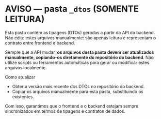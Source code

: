 # AVISO — pasta `_dtos` (SOMENTE LEITURA)

Esta pasta contém as tipagens (DTOs) geradas a partir da API do backend. Não edite estes arquivos manualmente: são apenas leitura e representam o contrato entre frontend e backend.

Sempre que a API mudar, **os arquivos desta pasta devem ser atualizados manualmente, copiando-os diretamente do repositório do backend**. Não utilize scripts ou ferramentas automáticas para gerar ou modificar estes arquivos localmente.

Como atualizar

- Obter a versão mais recente dos DTOs no repositório do backend.
- Copiar os arquivos manualmente para esta pasta, substituindo os existentes.

Com isso, garantimos que o frontend e o backend estejam sempre sincronizados em termos de tipagens e contratos de dados.
